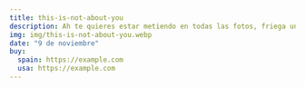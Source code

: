 ```yaml
---
title: this-is-not-about-you
description: Ah te quieres estar metiendo en todas las fotos, friega un poco anda🍽️(mentira mi vida besito besito).
img: img/this-is-not-about-you.webp
date: "9 de noviembre"
buy:
  spain: https://example.com
  usa: https://example.com
---
```

